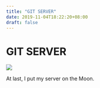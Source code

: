 ```yaml
---
title: "GIT SERVER"
date: 2019-11-04T18:22:20+08:00
draft: false
---
```


# GIT SERVER
![](http://cdn.nemoworks.info/ycao.cc/images/GIT-SERVER.jpg)

At last, I put my server on the Moon.
